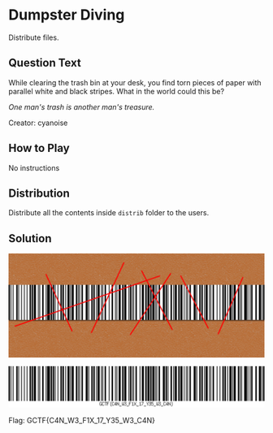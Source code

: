 # Dumpster Diving
Distribute files.

## Question Text
While clearing the trash bin at your desk, you find torn pieces of paper with parallel white and black stripes. What in the world could this be?

*One man's trash is another man's treasure.*

Creator: cyanoise

## How to Play
No instructions

## Distribution
Distribute all the contents inside `distrib` folder to the users.

## Solution

![Slice](solution/slice.jpg)

![Solution](solution/solution.png)

Flag: GCTF{C4N_W3_F1X_17_Y35_W3_C4N}
